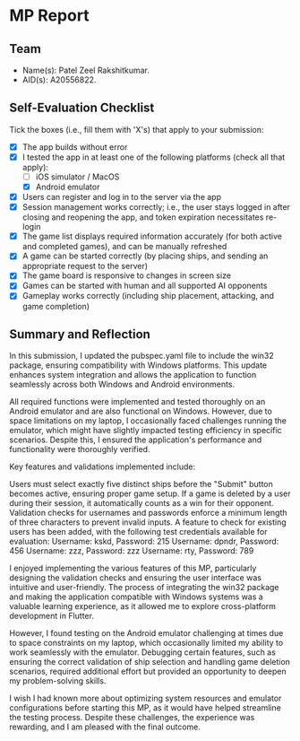 # MP Report

## Team

- Name(s): Patel Zeel Rakshitkumar.
- AID(s): A20556822.

## Self-Evaluation Checklist

Tick the boxes (i.e., fill them with 'X's) that apply to your submission:

- [X] The app builds without error
- [X] I tested the app in at least one of the following platforms (check all that apply):
  - [ ] iOS simulator / MacOS
  - [X] Android emulator
- [X] Users can register and log in to the server via the app
- [X] Session management works correctly; i.e., the user stays logged in after closing and reopening the app, and token expiration necessitates re-login
- [X] The game list displays required information accurately (for both active and completed games), and can be manually refreshed
- [X] A game can be started correctly (by placing ships, and sending an appropriate request to the server)
- [X] The game board is responsive to changes in screen size
- [X] Games can be started with human and all supported AI opponents
- [X] Gameplay works correctly (including ship placement, attacking, and game completion)

## Summary and Reflection
In this submission, I updated the pubspec.yaml file to include the win32 package, ensuring compatibility with Windows platforms. This update enhances system integration and allows the application to function seamlessly across both Windows and Android environments.

All required functions were implemented and tested thoroughly on an Android emulator and are also functional on Windows. However, due to space limitations on my laptop, I occasionally faced challenges running the emulator, which might have slightly impacted testing efficiency in specific scenarios. Despite this, I ensured the application's performance and functionality were thoroughly verified.

Key features and validations implemented include:

Users must select exactly five distinct ships before the "Submit" button becomes active, ensuring proper game setup.
If a game is deleted by a user during their session, it automatically counts as a win for their opponent.
Validation checks for usernames and passwords enforce a minimum length of three characters to prevent invalid inputs.
A feature to check for existing users has been added, with the following test credentials available for evaluation:
Username: kskd, Password: 215
Username: dpndr, Password: 456
Username: zzz, Password: zzz
Username: rty, Password: 789



I enjoyed implementing the various features of this MP, particularly designing the validation checks and ensuring the user interface was intuitive and user-friendly. The process of integrating the win32 package and making the application compatible with Windows systems was a valuable learning experience, as it allowed me to explore cross-platform development in Flutter.

However, I found testing on the Android emulator challenging at times due to space constraints on my laptop, which occasionally limited my ability to work seamlessly with the emulator. Debugging certain features, such as ensuring the correct validation of ship selection and handling game deletion scenarios, required additional effort but provided an opportunity to deepen my problem-solving skills.

I wish I had known more about optimizing system resources and emulator configurations before starting this MP, as it would have helped streamline the testing process. Despite these challenges, the experience was rewarding, and I am pleased with the final outcome.
